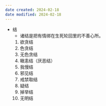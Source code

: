 ```yaml
---
date created: 2024-02-18
date modified: 2024-02-18
---
```

- 结
    - 诸结是把有情绑在生死轮回里的不善心所。
    1. 欲贪结
    2. 色贪结
    3. 无色贪结
    4. 瞋恚结（厌恶结）
    5. 我慢结
    6. 邪见结
    7. 戒禁取结
    8. 疑结
    9. 掉举结
    10. 无明结
